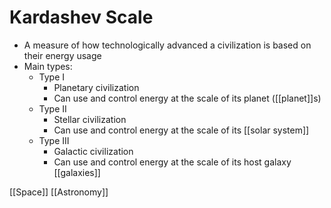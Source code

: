 # Kardashev Scale

- A measure of how technologically advanced a civilization is based on their energy usage
- Main types:
  - Type I
    - Planetary civilization
    - Can use and control energy at the scale of its planet ([[planet]]s)
  - Type II
    - Stellar civilization
    - Can use and control energy at the scale of its [[solar system]]
  - Type III
    - Galactic civilization
    - Can use and control energy at the scale of its host galaxy [[galaxies]]

[[Space]] [[Astronomy]]

